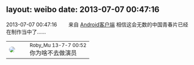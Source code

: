 layout: weibo
date: 2013-07-07 00:47:16
---
<meta name="referrer" content="no-referrer" />

2013-07-07 00:47:16  &nbsp;&nbsp;&nbsp;&nbsp;&nbsp;&nbsp; 来自 <a href="http://app.weibo.com/t/feed/c66T5g" rel="nofollow">Android客户端</a>
相信这会无数的中国青春片已经在制作当中了…… ​​​

<table style="width: 100%;">
  <tr>
    <td style="width: 40px;"><img style="border-radius:50%" src="https://tva2.sinaimg.cn/crop.0.0.180.180.50/81fd9f09jw1e8qgp5bmzyj2050050aa8.jpg?KID=imgbed,tva&Expires=1624466398&ssig=wLsYwAcvhB"></td>
    <td colspan="2"><small>Roby_Mu 13-7-7 00:52</small><br/>你为啥不去做演员</td>
  </tr>
</table>
